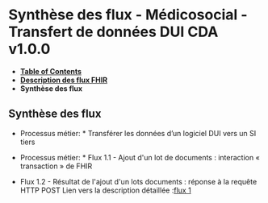 # Synthèse des flux - Médicosocial - Transfert de données DUI CDA v1.0.0

* [**Table of Contents**](toc.md)
* [**Description des flux FHIR**](description_flux.md)
* **Synthèse des flux**

## Synthèse des flux

* Processus métier: * Transférer les données d’un logiciel DUI vers un SI tiers

* Processus métier: * Flux 1.1 - Ajout d'un lot de documents : interaction « transaction » de FHIR
* Flux 1.2 - Résultat de l'ajout d'un lots documents : réponse à la requête HTTP POST
Lien vers la description détaillée :[flux 1](description_flux_2_ajout_lot_doc.md)

